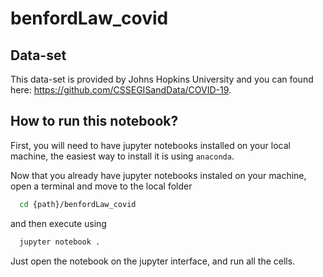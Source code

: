 # benfordLaw_covid

## Data-set

This data-set is provided by Johns Hopkins University and you can found here: https://github.com/CSSEGISandData/COVID-19.


## How to run this notebook?

First, you will need to have jupyter notebooks installed on your local machine, the easiest way to install it is using `anaconda`.

Now that you already have jupyter notebooks instaled on your machine, open a terminal and move to the local folder

```bash
  cd {path}/benfordLaw_covid
```

and then execute using 

```bash
  jupyter notebook .
```

Just open the notebook on the jupyter interface, and run all the cells.
